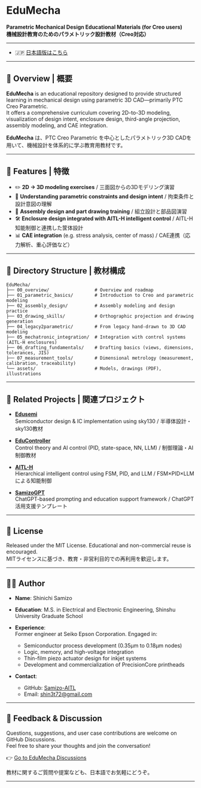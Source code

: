 # EduMecha

**Parametric Mechanical Design Educational Materials (for Creo users)**  
**機械設計教育のためのパラメトリック設計教材（Creo対応）**

---
- 🇯🇵 [日本語版はこちら](./README.md)
---

## 📘 Overview | 概要

**EduMecha** is an educational repository designed to provide structured learning in mechanical design using parametric 3D CAD—primarily PTC Creo Parametric.  
It offers a comprehensive curriculum covering 2D-to-3D modeling, visualization of design intent, enclosure design, third-angle projection, assembly modeling, and CAE integration.

**EduMecha** は、PTC Creo Parametric を中心としたパラメトリック3D CADを用いて、機械設計を体系的に学ぶ教育用教材です。

---

## 🔧 Features | 特徴

- ✏️ **2D → 3D modeling exercises** / 三面図からの3Dモデリング演習  
- 📐 **Understanding parametric constraints and design intent** / 拘束条件と設計意図の理解  
- 🧩 **Assembly design and part drawing training** / 組立設計と部品図演習  
- 🛠 **Enclosure design integrated with AITL-H intelligent control** / AITL-H知能制御と連携した筐体設計  
- 📊 **CAE integration** (e.g. stress analysis, center of mass) / CAE連携（応力解析、重心評価など）

---

## 🧱 Directory Structure | 教材構成

```text
EduMecha/
├── 00_overview/                 # Overview and roadmap
├── 01_parametric_basics/        # Introduction to Creo and parametric modeling
├── 02_assembly_design/          # Assembly modeling and design practice
├── 03_drawing_skills/           # Orthographic projection and drawing generation
├── 04_legacy2parametric/        # From legacy hand-drawn to 3D CAD modeling
├── 05_mechatronic_integration/  # Integration with control systems (AITL-H enclosures)
├── 06_drafting_fundamentals/    # Drafting basics (views, dimensions, tolerances, JIS)
├── 07_measurement_tools/        # Dimensional metrology (measurement, calibration, traceability)
└── assets/                      # Models, drawings (PDF), illustrations
```

---

## 🔗 Related Projects | 関連プロジェクト

- [**Edusemi**](https://github.com/Samizo-AITL/Edusemi-v4x)  
  Semiconductor design & IC implementation using sky130 / 半導体設計・sky130教材

- [**EduController**](https://github.com/Samizo-AITL/EduController)  
  Control theory and AI control (PID, state-space, NN, LLM) / 制御理論・AI制御教材

- [**AITL-H**](https://github.com/Samizo-AITL/AITL-H)  
  Hierarchical intelligent control using FSM, PID, and LLM / FSM×PID×LLMによる知能制御

- [**SamizoGPT**](https://github.com/Samizo-AITL/SamizoGPT)  
  ChatGPT-based prompting and education support framework / ChatGPT活用支援テンプレート

---

## 📜 License

Released under the MIT License. Educational and non-commercial reuse is encouraged.  
MITライセンスに基づき、教育・非営利目的での再利用を歓迎します。

---

## 🧑‍🔬 Author

- **Name**: Shinichi Samizo  
- **Education**: M.S. in Electrical and Electronic Engineering, Shinshu University Graduate School  
- **Experience**:  
  Former engineer at Seiko Epson Corporation. Engaged in:  
  - Semiconductor process development (0.35µm to 0.18µm nodes)  
  - Logic, memory, and high-voltage integration  
  - Thin-film piezo actuator design for inkjet systems  
  - Development and commercialization of PrecisionCore printheads  

- **Contact**:  
  - GitHub: [Samizo-AITL](https://github.com/Samizo-AITL)  
  - Email: [shin3t72@gmail.com](mailto:shin3t72@gmail.com)

---

## 💬 Feedback & Discussion

Questions, suggestions, and user case contributions are welcome on GitHub Discussions.  
Feel free to share your thoughts and join the conversation!

👉 [Go to EduMecha Discussions](https://github.com/Samizo-AITL/EduMecha/discussions)

教材に関するご質問や提案なども、日本語でお気軽にどうぞ。

---
